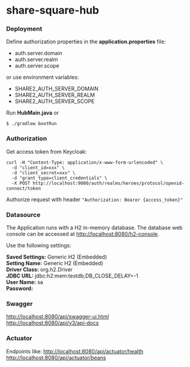 # share-square-hub

### Deployment

Define authorization properties in the **application.properties** file:

* auth.server.domain
* auth.server.realm
* auth.server.scope

or use environment variables:

* SHARE2_AUTH_SERVER_DOMAIN
* SHARE2_AUTH_SERVER_REALM
* SHARE2_AUTH_SERVER_SCOPE

Run **HubMain.java** or

```
$ ./gradlew bootRun
```

### Authorization

Get access token from Keycloak:

```
curl -H "Content-Type: application/x-www-form-urlencoded" \
  -d "client_id=xxx" \
  -d "client_secret=xxx" \
  -d "grant_type=client_credentials" \
  -X POST http://localhost:9080/auth/realms/heroes/protocol/openid-connect/token
```

Authorize request with header `"Authorization: Bearer {access_token}"`

### Datasource

The Application runs with a H2 in-memory database. The database web console can be accessed at   [http://localhost:8080/h2-console](http://localhost:8080/h2-console).

Use the following settings:

**Saved Settings:** Generic H2 (Embedded)  
**Setting Name:** Generic H2 (Embedded)  
**Driver Class:** org.h2.Driver  
**JDBC URL:** jdbc:h2:mem:testdb;DB_CLOSE_DELAY=-1  
**User Name:** sa  
**Password:**

### Swagger

[http://localhost:8080/api/swagger-ui.html](http://localhost:8080/api/swagger-ui.html)  
[http://localhost:8080/api/v3/api-docs](http://localhost:8080/api/v3/api-docs)

### Actuator

Endpoints like:
[http://localhost:8080/api/actuator/health](http://localhost:8080/api/actuator/health)  
[http://localhost:8080/api/actuator/beans](http://localhost:8080/api/actuator/beans)

